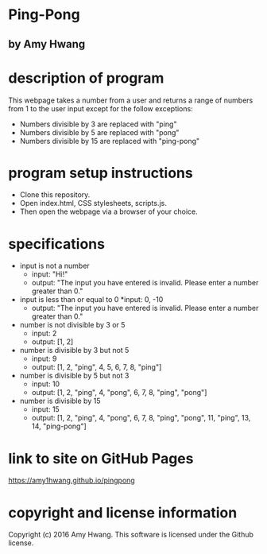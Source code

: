 # Ping-Pong
## by Amy Hwang

# description of program
This webpage takes a number from a user and returns a range of numbers from 1 to the user input except for the follow exceptions:
  * Numbers divisible by 3 are replaced with "ping"
  * Numbers divisible by 5 are replaced with "pong"
  * Numbers divisible by 15 are replaced with "ping-pong"

# program setup instructions
* Clone this repository.
* Open index.html, CSS stylesheets, scripts.js.
* Then open the webpage via a browser of your choice.

# specifications
* input is not a number
  * input: "Hi!"
  * output: "The input you have entered is invalid. Please enter a number greater than 0."
* input is less than or equal to 0
  *input: 0, -10
  * output: "The input you have entered is invalid. Please enter a number greater than 0."
* number is not divisible by 3 or 5
  * input: 2
  * output: [1, 2]
* number is divisible by 3 but not 5
  * input: 9
  * output: [1, 2, "ping", 4, 5, 6, 7, 8, "ping"]
* number is divisible by 5 but not 3
  * input: 10
  * output: [1, 2, "ping", 4, "pong", 6, 7, 8, "ping", "pong"]
* number is divisible by 15
  * input: 15
  * output: [1, 2, "ping", 4, "pong", 6, 7, 8, "ping", "pong", 11, "ping", 13, 14, "ping-pong"]

# link to site on GitHub Pages
https://amy1hwang.github.io/pingpong

# copyright and license information
Copyright (c) 2016 Amy Hwang. This software is licensed under the Github license.
